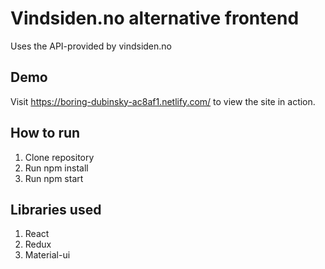 # Vindsiden.no alternative frontend
Uses the API-provided by vindsiden.no

## Demo
Visit https://boring-dubinsky-ac8af1.netlify.com/ to view the site in action.

## How to run
1. Clone repository
2. Run npm install
3. Run npm start

## Libraries used
1. React
2. Redux
3. Material-ui

